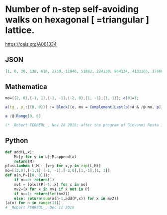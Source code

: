 # Number of n\-step self\-avoiding walks on hexagonal \[ \=triangular \] lattice\.
https://oeis.org/A001334
## JSON
```JSON
[1, 6, 30, 138, 618, 2730, 11946, 51882, 224130, 964134, 4133166, 17668938, 75355206, 320734686, 1362791250, 5781765582, 24497330322, 103673967882, 438296739594, 1851231376374, 7812439620678, 32944292555934, 138825972053046]
```
## Mathematica
```Mathematica
mo={{2, 0},{-1, 1},{-1, -1},{-2, 0},{1, -1},{1, 1}}; a[0]=1;
```
```Mathematica
a[tg_, p_:{{0, 0}}] := Block[{e, mv = Complement[Last[p]+# & /@ mo, p]}, If[tg == 1, Length@mv, Sum[a[tg-1, Append[p, e]], {e, mv}]]];
```
```Mathematica
a /@ Range[0, 6]
```
```Mathematica
(* _Robert FERREOL_, Nov 28 2018; after the program of Giovanni Resta in A001411 *)
```
## Python
```Python
def add(L,x):
    M=[y for y in L];M.append(x)
    return(M)
plus=lambda L,M : [x+y for x,y in zip(L,M)]
mo=[[2,0],[-1,1],[-1, -1],[-2,0],[1,-1],[1, 1]]
def a(n,P=[[0, 0]]):
    if n==0: return(1)
    mv1 = [plus(P[-1],x) for x in mo]
    mv2=[x for x in mv1 if x not in P]
    if n==1: return(len(mv2))
    else: return(sum(a(n-1,add(P,x)) for x in mv2))
[a(n) for n in range(11)]
# _Robert FERREOL_, Dec 11 2018
```
